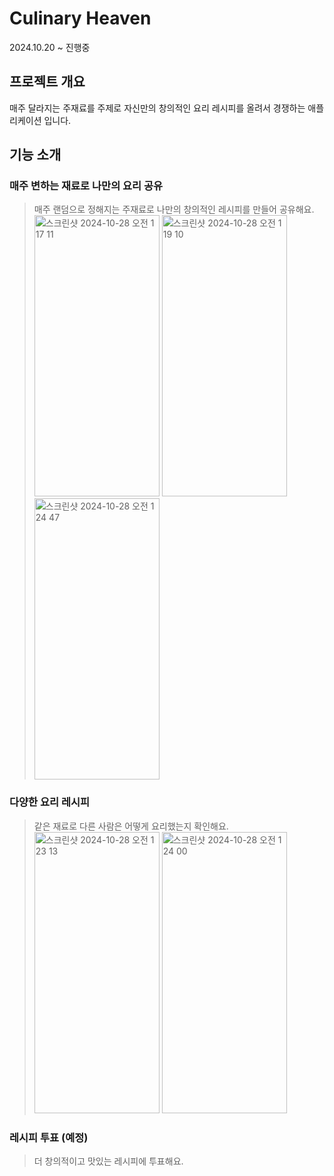 # Culinary Heaven

2024.10.20 ~ 진행중

## 프로젝트 개요

매주 달라지는 주재료를 주제로 자신만의 창의적인 요리 레시피를 올려서 경쟁하는 애플리케이션 입니다.

## 기능 소개

### 매주 변하는 재료로 나만의 요리 공유

> 매주 랜덤으로 정해지는 주재료로 나만의 창의적인 레시피를 만들어 공유해요.
> <img width="200" height="450" alt="스크린샷 2024-10-28 오전 1 17 11" src="https://github.com/user-attachments/assets/7343ede8-1904-4fc0-8dea-0fd94f0a87c2">
> <img width="200" height="450" alt="스크린샷 2024-10-28 오전 1 19 10" src="https://github.com/user-attachments/assets/38df1787-6a6d-4ffb-ad74-9c057635343b">
> <img width="200" height="450" alt="스크린샷 2024-10-28 오전 1 24 47" src="https://github.com/user-attachments/assets/f3243890-9327-42e6-9c68-0cff94f1fe3a">

### 다양한 요리 레시피

> 같은 재료로 다른 사람은 어떻게 요리했는지 확인해요.
> <img width="200" height="450" alt="스크린샷 2024-10-28 오전 1 23 13" src="https://github.com/user-attachments/assets/7d0e9be1-4917-42d9-b7bd-ce9b84253fde">
> <img width="200" height="450" alt="스크린샷 2024-10-28 오전 1 24 00" src="https://github.com/user-attachments/assets/54def351-4764-4dc2-9e55-539150891162">

### 레시피 투표 (예정)

> 더 창의적이고 맛있는 레시피에 투표해요.
